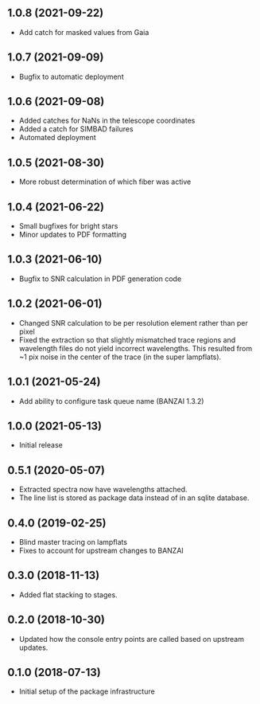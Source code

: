 1.0.8 (2021-09-22)
------------------
- Add catch for masked values from Gaia

1.0.7 (2021-09-09)
------------------
- Bugfix to automatic deployment

1.0.6 (2021-09-08)
------------------
- Added catches for NaNs in the telescope coordinates
- Added a catch for SIMBAD failures
- Automated deployment

1.0.5 (2021-08-30)
------------------
- More robust determination of which fiber was active

1.0.4 (2021-06-22)
------------------
- Small bugfixes for bright stars
- Minor updates to PDF formatting

1.0.3 (2021-06-10)
------------------
- Bugfix to SNR calculation in PDF generation code

1.0.2 (2021-06-01)
------------------
- Changed SNR calculation to be per resolution element rather than per pixel
- Fixed the extraction so that slightly mismatched trace regions and wavelength 
files do not yield incorrect wavelengths. This resulted from ~1 pix noise
in the center of the trace (in the super lampflats).

1.0.1 (2021-05-24)
------------------
- Add ability to configure task queue name (BANZAI 1.3.2)

1.0.0 (2021-05-13)
------------------
- Initial release

0.5.1 (2020-05-07)
------------------
- Extracted spectra now have wavelengths attached.
- The line list is stored as package data instead of in an sqlite database.

0.4.0 (2019-02-25)
------------------
- Blind master tracing on lampflats
- Fixes to account for upstream changes to BANZAI

0.3.0 (2018-11-13)
------------------
- Added flat stacking to stages.

0.2.0 (2018-10-30)
------------------
- Updated how the console entry points are called based on upstream updates.

0.1.0 (2018-07-13)
------------------
- Initial setup of the package infrastructure
